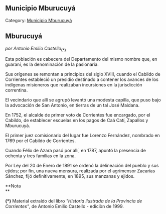 ## Municipio Mburucuyá

Category: [Municipio Mburucuyá](http://descubrircorrientes.com.ar/2012/index.php/1875-geografia/9-geografia-politica/departamento-mburucuya/division-politica-de-mburucuya-municipios/municipio-mburucuya)

## Mburucuyá

_por Antonio Emilio Castello_<sub><strong><span>(*)</span></strong></sub>

Esta población es cabecera del Departamento del mismo nombre que, en guaraní, es la denominación de la pasionaria.

Sus orígenes se remontan a principios del siglo XVIII, cuando el Cabildo de Corrientes estableció un presidio destinado a contener los avances de los indígenas misioneros que realizaban incursiones en la jurisdicción correntina.

El vecindario que allí se agrupó levantó una modesta capilla, que puso bajo la advocación de San Antonio, en tierras de un tal José Maidana.

En 1752, el alcalde de primer voto de Corrientes fue encargado, por el Cabildo, de establecer escuelas en los pagos de Caá Catí, Zapallos y Mburucuyá.

El primer juez comisionario del lugar fue Lorenzo Fernández, nombrado en 1769 por el Cabildo de Corrientes.

Cuando Félix de Azara pasó por allí, en 1787, apuntó la presencia de ochenta y tres familias en la zona.

Por Ley del 20 de Enero de 1891 se ordenó la delineación del pueblo y sus ejidos; por fin, una nueva mensura, realizada por el agrimensor Zacarías Sánchez, fijó definitivamente, en 1895, sus manzanas y ejidos.

**Nota  
**

**(\*)** Material extraído del libro _"Historia ilustrada de la Provincia de Corrientes"_, de Antonio Emilio Castello - ediciòn de 1999.
